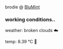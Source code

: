 brodie @ [BluMint](https://www.linkedin.com/company/blumint-io/)

<!--weather_start-->
### working conditions..

weather: broken clouds ☁️

temp: 8.39 °C 🧥

<!--weather_end-->

